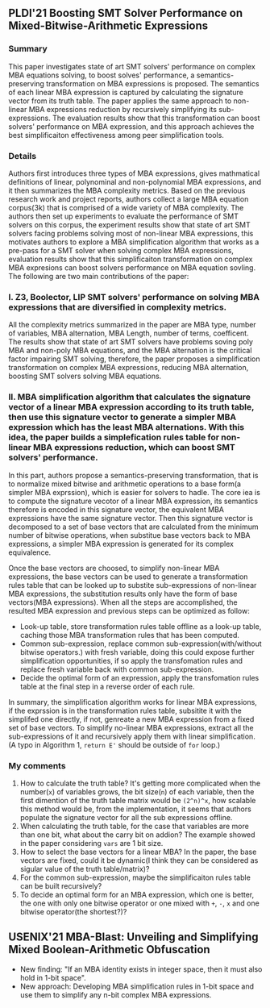 ## PLDI'21 Boosting SMT Solver Performance on Mixed-Bitwise-Arithmetic Expressions

### Summary
This paper investigates state of art SMT solvers' performance on complex MBA equations solving, to boost solves' performance, a semantics-preserving transformation on MBA expressions is proposed. The semantics of each linear MBA expression is captured by calculating the signature vector from its truth table. The paper applies the same approach to non-linear MBA expressions reduction by recursively simplifying its sub-expressions. The evaluation results show that this transformation can boost solvers' performance on MBA expression, and this approach achieves the best simplificaiton effectiveness among peer simplification tools.

### Details
Authors first introduces three types of MBA expressions, gives mathmatical definitions of linear, polynominal and non-polynomial MBA expressions, and it then summarizes the MBA complexity metrics. Based on the previous research work and project reports, authors collect a large MBA equation corpus(3k) that is comprised of a wide variety of MBA complexity. The authors then set up experiments to evaluate the performance of SMT solvers on this corpus, the experiment results show that state of art SMT solvers facing problems solving most of non-linear MBA expressions, this motivates authors to explore a MBA simplification algorithm that works as a pre-pass for a SMT solver when solving complex MBA expressions, evaluation results show that this simplificaiton transformation on complex MBA expresions can boost solvers performance on MBA equation sovling. The following are two main contributions of the paper:

### I. Z3, Boolector, LIP SMT solvers' performance on solving MBA expressions that are diversified in complexity metrics.

All the complexity metrics summarized in the paper are MBA type, number of variables, MBA alternation, MBA Length, number of terms, coefficent. The results show that state of art SMT solvers have problems soving poly MBA and non-poly MBA equations, and the MBA alternation is the critical factor impairing SMT solving, therefore, the paper proposes a simplification transformation on complex MBA expressions, reducing MBA alternation, boosting SMT solvers solving MBA equations.

### II. MBA simplification algorithm that calculates the signature vector of a linear MBA expression according to its truth table, then use this signature vector to generate a simpler MBA expression which has the least MBA alternations. With this idea, the paper builds a simplefication rules table for non-linear MBA expressions reduction, which can boost SMT solvers' performance. 

In this part, authors propose a semantics-preserving transformation, that is to normalize mixed bitwise and arithmetic operations to a base form(a simpler MBA exprssion), which is easier for solvers to hadle. The core iea is to compute the signature vecotor of a linear MBA expression, its semantics therefore is encoded in this signature vector, the equivalent MBA expressions have the same signature vector. Then this signature vector is decomposed to a set of base vectors that are calculated from the minimum number of bitwise operations, when substitue base vectors back to MBA expressions, a simpler MBA expression is generated for its complex equivalence. 

Once the base vectors are choosed, to simplify non-linear MBA expressions, the base vectors can be used to generate a transformation rules table that can be looked up to substite sub-expressions of non-linear MBA expressions, the substitution results only have the form of base vectors(MBA expressions). When all the steps are accomplished, the resulted MBA expression and previous steps can be optimized as follow:
 - Look-up table, store transformation rules table offline as a look-up table, caching those MBA transformation rules that has been computed.
 - Common sub-expression, replace common sub-expression(with/without bitwise operators.) with fresh variable, doing this could expose further simplification opportunities, if so apply the transfomation rules and replace fresh variable back with common sub-expression.
- Decide the optimal form of an expression, apply the transfomation rules table at the final step in a reverse order of each rule.  

In summary, the simplification algorithm works for linear MBA expressions, if the exprssion is in the transformation rules table, subsitite it with the simplifed one directly, if not, genreate a new MBA expression from a fixed set of base vectors. To simplify no-linear MBA expressions, extract all the sub-expressions of it and recursively apply them with linear simplification.(A typo in Algorithm 1, `return E'` should be outside of `for` loop.)

### My comments
1. How to calculate the truth table? It's getting more complicated when the number(`x`) of variables grows, the bit size(`n`) of each variable, then the first dimention of the truth table matrix would be `(2^n)^x`, how scalable this method would be, from the implementation, it seems that authors populate the signature vector for all the sub expressions offline.
2. When calculating the truth table, for the case that variables are more than one bit, what about the carry bit on addion? The example showed in the paper considering `vars` are 1 bit size.
3. How to select the base vectors for a linear MBA? In the paper, the base vectors are fixed, could it be dynamic(I think they can be considered as sigular value of the truth table/matrix)?
4. For the common sub-expression, maybe the simplificaiton rules table can be built recursively?
5. To decide an optimal form for an MBA expression, which one is better, the one with only one bitwise operator or one mixed with `+`, `-`, `x` and one bitwise operator(the shortest?)?



## USENIX'21 MBA-Blast: Unveiling and Simplifying Mixed Boolean-Arithmetic Obfuscation
- New finding: "If an MBA identity exists in integer space, then it must also hold in 1-bit space".
- New approach: Developing MBA simplification rules in 1-bit space and use them to simplify any n-bit complex MBA expressions.

